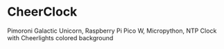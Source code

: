 # CheerClock
Pimoroni Galactic Unicorn, Raspberry Pi Pico W, Micropython, NTP Clock with Cheerlights colored background
